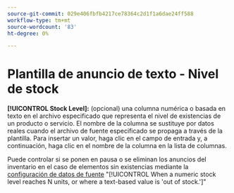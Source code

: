 ```yaml
---
source-git-commit: 029e406fbfb4217ce78364c2d1f1a6dae24ff588
workflow-type: tm+mt
source-wordcount: '83'
ht-degree: 0%

---
```

# Plantilla de anuncio de texto - Nivel de stock

**[!UICONTROL Stock Level]:** (opcional) una columna numérica o basada en texto en el archivo especificado que representa el nivel de existencias de un producto o servicio. El nombre de la columna se sustituye por datos reales cuando el archivo de fuente especificado se propaga a través de la plantilla. Para insertar un valor, haga clic en el campo de entrada y, a continuación, haga clic en el nombre de la columna en la lista de columnas.

Puede controlar si se ponen en pausa o se eliminan los anuncios del inventario en el caso de elementos sin existencias mediante la [configuración de datos de fuente](/help/search-social-commerce/campaign-management/inventory-feeds/feed-settings-manage.md#feed-data-settings) &quot;[!UICONTROL When a numeric stock level reaches N units, or where a text-based value is 'out of stock.']&quot;
